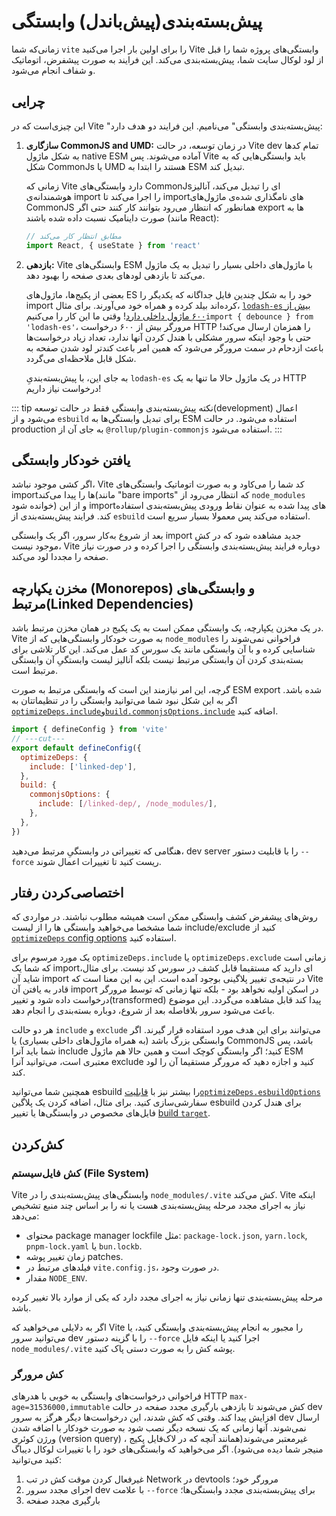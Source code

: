 # پیش‌بسته‌بندی(پیش‌باندل) وابستگی

زمانی‌که شما `vite` را برای اولین بار اجرا می‌کنید Vite وابستگی‌های پروژه شما را قبل از لود لوکال سایت شما، پیش‌بسته‌بندی می‌کند. این فرایند به صورت پیشفرض، اتوماتیک و شفاف انجام می‌شود.

## چرایی

این چیزی‌است که در Vite "پیش‌بسته‌بندی وابستگی" می‌نامیم. این فرایند دو هدف دارد:

1. **سازگاری CommonJS and UMD:**  در زمان توسعه، در حالت Vite dev تمام کدها به شکل ماژول native ESM آماده می‌شوند. پس Vite باید وابستگی‌هایی که به شکل CommonJs یا UMD هستند را ابتدا به ESM تبدیل کند.

   زمانی که Vite دارد وابستگی‌های CommonJsای را  تبدیل می‌کند،  آنالیز هوشمندانه‌ی import را اجرا می‌کند تا importهای نامگذاری شده‌ی ماژول‌های CommonJS همانطور که انتظار می‌رود بتوانند کار کنند حتی اگر export ها به صورت داینامیک نسبت داده شده باشند (مانند React):

   ```js
   // مطابق انتظار کار می‌کند
   import React, { useState } from 'react'
   ```

2. **بازدهی:** Vite وابستگی‌های ESM با ماژول‌های داخلی بسیار را تبدیل به یک ماژول می‌کند تا بازدهی‌ لودهای بعدی صفحه را بهبود دهد.

    بعضی از پکیج‌ها، ماژول‌های ES خود را به شکل چندین فایل جداگانه که یکدیگر را import کرده‌اند بیلد کرده و همراه خود می‌آورند. برای مثال، [`lodash-es` بیش از ۶۰۰ ماژول داخلی دارد](https://unpkg.com/browse/lodash-es/)! وقتی ما این کار را می‌کنیم`import { debounce } from 'lodash-es'‎`، مرورگر بیش از ۶۰۰ درخواست HTTP را همزمان ارسال می‌کند! حتی با وجود اینکه سرور مشکلی با هندل کردن آنها ندارد، تعداد زیاد درخواست‌ها باعث ازدحام در سمت مرورگر می‌شود که همین امر باعث کندتر لود شدن صفحه به شکل قابل‌ ملاحظه‌ای می‌گردد.

    به جای این، با پیش‌بسته‌بندیِ `lodash-es` در یک ماژول حالا ما تنها به یک HTTP درخواست نیاز داریم!

::: tip نکته
 پیش‌بسته‌بندی وابستگی فقط در حالت توسعه(development) اعمال می‌شود و از `esbuild` برای تبدیل وابستگی‌ها به ESM استفاده می‌شود. در حالت production به جای آن از ‎`@rollup/plugin-commonjs` استفاده می‌شود.
:::

## یافتن خودکار وابستگی

اگر کشی موجود نباشد، Vite کد شما را می‌کاود و به صورت اتوماتیک وابستگی‌های importها را پیدا می‌کند(مانند "bare imports" که انتظار می‌رود از `node_modules` خوانده شود) و از این importهای پیدا شده به عنوان نقاط ورودی پیش‌بسته‌بندی استفاده کند. فرایند پیش‌بسته‌بندی از `esbuild` استفاده می‌کند پس معمولا بسیار سریع است.

بعد از شروع به‌کار سرور، اگر یک وابستگی import جدید مشاهده شود که در کش موجود نیست، Vite دوباره فرایند پیش‌بسته‌بندی وابستگی را اجرا کرده و در صورت نیاز صفحه را مجددا لود می‌کند.

## مخزن یکپارچه (Monorepos) و وابستگی‌های مرتبط(Linked Dependencies)

در یک مخزن یکپارچه، یک وابستگی ممکن است به یک پکیج در همان مخزن مرتبط باشد. Vite به صورت خودکار وابستگی‌هایی که از `node_modules` فراخوانی نمی‌شوند را شناسایی کرده و با آن وابستگی مانند یک سورس کد عمل می‌کند. این کار تلاشی برای بسته‌بندی کردن آن وابستگی مرتبط نیست بلکه آنالیز لیست وابستگی‌ِ آن وابستگی مرتبط است.

گرچه، این امر نیازمند این است که وابستگی مرتبط به صورت ESM export شده باشد. اگر به این شکل نبود شما می‌توانید وابستگی را در تنظیماتتان به [`optimizeDeps.include`](/config/dep-optimization-options.md#optimizedeps-include)و[`build.commonjsOptions.include`](/config/build-options.md#build-commonjsoptions) اضافه کنید.

```js twoslash [vite.config.js]
import { defineConfig } from 'vite'
// ---cut---
export default defineConfig({
  optimizeDeps: {
    include: ['linked-dep'],
  },
  build: {
    commonjsOptions: {
      include: [/linked-dep/, /node_modules/],
    },
  },
})
```

هنگامی که تغییراتی در وابستگیِ مرتبط می‌دهید، dev server را با قابلیت دستور ‎`--force` ریست کنید تا تغییرات اعمال شوند.

## اختصاصی‌کردن رفتار

روش‌های پیشفرض کشف وابستگی ممکن است همیشه مطلوب نباشند. در مواردی که شما مشخصا می‌خواهید وابستگی ها را از لیست include/exclude کنید از [`optimizeDeps` config options](/config/dep-optimization-options.md) استفاده کنید.

یک مورد مرسوم برای `optimizeDeps.include` یا `optimizeDeps.exclude` زمانی است که شما یک importای دارید که مستقیما قابل کشف در سورس کد نیست. برای مثال، شاید آن import در نتیجه‌ی تغییر پلاگینی بوجود آمده است. این به این معنا است که Vite قادر به یافتن آن import در اسکن اولیه نخواهد بود - بلکه تنها زمانی که  توسط مرورگر درخواست داده شود و تغییر(transformed) پیدا کند قابل مشاهده می‌گردد. این موضوع باعث می‌شود سرور بلافاصله بعد از شروع، دوباره بسته‌بندی را انجام دهد.

هر دو حالت `include` و `exclude` می‌توانند برای این هدف مورد استفاده قرار گیرند. اگر وابستگی بزرگ باشد (به همراه ماژول‌های داخلی بسیاری) یا CommonJS باشد، پس شما باید آنرا include کنید؛ اگر وابستگی کوچک است و همین حالا هم ماژول ESM معتبری است، می‌توانید آنرا exclude کنید و اجازه دهید که مرورگر مستقیما آن‌ را لود کند.

همچنین شما می‌توانید esbuild را بیشتر نیز با [قابلیت`optimizeDeps.esbuildOptions`](/config/dep-optimization-options.md#optimizedeps-esbuildoptions) سفارشی‌سازی کنید. برای مثال، اضافه کردن یک پلاگین esbuild برای هندل کردن فایل‌های مخصوص در وابستگی‌ها یا تغییر [build `target`](https://esbuild.github.io/api/#target).

## کش‌کردن

### کش فایل‌سیستم (File System)

Vite وابستگی‌های پیش‌بسته‌بندی را در `node_modules/.vite` کش می‌کند. Vite اینکه نیاز به اجرای مجدد مرحله پیش‌بسته‌بندی هست یا نه را بر اساس چند منبع تشخیص می‌دهد:

- محتوای package manager lockfile مثل: `package-lock.json`, `yarn.lock`, `pnpm-lock.yaml` یا `bun.lockb`.
- زمان تغییر پوشه patches.
- فیلدهای مرتبط در `vite.config.js`، در صورت وجود.
- مقدار `NODE_ENV`.

مرحله پیش‌بسته‌بندی تنها زمانی نیاز به اجرای مجدد دارد که یکی از موارد بالا تغییر کرده باشد.

اگر به دلایلی می‌خواهید که Vite را مجبور به انجام پیش‌بسته‌بندی وابستگی‌ کنید، یا می‌توانید سرور dev را با گزینه دستور ‎`--force` اجرا کنید یا اینکه فایل `node_modules/.vite` پوشه کش را به صورت دستی پاک کنید.

### کش مرورگر

فراخوانی درخواست‌های وابستگی به خوبی با هدرهای HTTP `max-age=31536000,immutable` کش می‌شوند تا بازدهی بارگیری مجدد صفحه در حالت dev افزایش پیدا کند. وقتی که کش شدند، این درخواست‌ها دیگر هرگز به سرور dev ارسال نمی‌شوند. آنها زمانی که یک نسخه دیگر نصب شود به صورت خودکار با اضافه شدن ورژن کوئری (version query) ، غیرمعتبر می‌شوند(همانند آنچه که در لاک‌فایل پکیج منیجر شما دیده می‌شود). اگر می‌خواهید که وابستگی‌های خود را با تغییرات لوکال دیباگ کنید می‌توانید:

1. غیرفعال کردن موقت کش در تب Network در devtools مرورگر خود؛
2. اجرای مجدد سرور dev با علامت ‎`--force` برای پیش‌بسته‌بندی مجدد وابستگی‌ها؛
3. بارگیری مجدد صفحه
